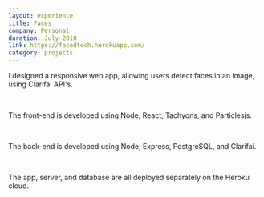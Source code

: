 ```yaml
---
layout: experience
title: Faces
company: Personal
duration: July 2018
link: https://facedtech.herokuapp.com/
category: projects
---
```

<p>
I designed a responsive web app, allowing users detect faces in an
image, using Clarifai API's.
</p>

<br>

<p>
The front-end is developed using Node, React, Tachyons, and Particlesjs.
</p>

<br>

<p>
The back-end is developed using Node, Express, PostgreSQL, and Clarifai.
</p>


<br>

<p>
The app, server, and database are all deployed separately on the Heroku
cloud.
</p>

